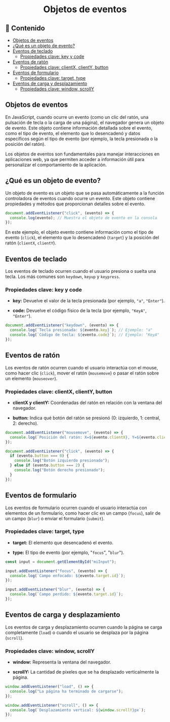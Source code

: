 <h1 align="center">Objetos de eventos</h1>

<h2>📑 Contenido</h2>

- [Objetos de eventos](#objetos-de-eventos)
- [¿Qué es un objeto de evento?](#qué-es-un-objeto-de-evento)
- [Eventos de teclado](#eventos-de-teclado)
  - [Propiedades clave: key y code](#propiedades-clave-key-y-code)
- [Eventos de ratón](#eventos-de-ratón)
  - [Propiedades clave: clientX, clientY, button](#propiedades-clave-clientx-clienty-button)
- [Eventos de formulario](#eventos-de-formulario)
  - [Propiedades clave: target, type](#propiedades-clave-target-type)
- [Eventos de carga y desplazamiento](#eventos-de-carga-y-desplazamiento)
  - [Propiedades clave: window, scrollY](#propiedades-clave-window-scrolly)

## Objetos de eventos

En JavaScript, cuando ocurre un evento (como un clic del ratón, una pulsación de tecla o la carga de una página), el navegador genera un objeto de evento. Este objeto contiene información detallada sobre el evento, como el tipo de evento, el elemento que lo desencadenó y datos específicos según el tipo de evento (por ejemplo, la tecla presionada o la posición del ratón).

Los objetos de eventos son fundamentales para manejar interacciones en aplicaciones web, ya que permiten acceder a información útil para personalizar el comportamiento de la aplicación.

## ¿Qué es un objeto de evento?

Un objeto de evento es un objeto que se pasa automáticamente a la función controladora de eventos cuando ocurre un evento. Este objeto contiene propiedades y métodos que proporcionan detalles sobre el evento.

```javascript
document.addEventListener("click", (evento) => {
  console.log(evento); // Muestra el objeto de evento en la consola
});
```

En este ejemplo, el objeto evento contiene información como el tipo de evento (`click`), el elemento que lo desencadenó (`target`) y la posición del ratón (`clientX`, `clientY`).

## Eventos de teclado

Los eventos de teclado ocurren cuando el usuario presiona o suelta una tecla. Los más comunes son `keydown`, `keyup` y `keypress`.

### Propiedades clave: key y code

- **key:** Devuelve el valor de la tecla presionada (por ejemplo, `"a"`, `"Enter"`).

- **code:** Devuelve el código físico de la tecla (por ejemplo, `"KeyA"`, `"Enter"`).

```javascript
document.addEventListener("keydown", (evento) => {
  console.log(`Tecla presionada: ${evento.key}`); // Ejemplo: "a"
  console.log(`Código de tecla: ${evento.code}`); // Ejemplo: "KeyA"
});
```

## Eventos de ratón

Los eventos de ratón ocurren cuando el usuario interactúa con el mouse, como hacer clic (`click`), mover el ratón (`mousemove`) o pasar el ratón sobre un elemento (`mouseover`).

### Propiedades clave: clientX, clientY, button

- **clientX y clientY:** Coordenadas del ratón en relación con la ventana del navegador.

- **button:** Indica qué botón del ratón se presionó (0: izquierdo, 1: central, 2: derecho).

```javascript
document.addEventListener("mousemove", (evento) => {
  console.log(`Posición del ratón: X=${evento.clientX}, Y=${evento.clientY}`);
});

document.addEventListener("click", (evento) => {
  if (evento.button === 0) {
    console.log("Botón izquierdo presionado");
  } else if (evento.button === 2) {
    console.log("Botón derecho presionado");
  }
});
```

## Eventos de formulario

Los eventos de formulario ocurren cuando el usuario interactúa con elementos de un formulario, como hacer clic en un campo (`focus`), salir de un campo (`blur`) o enviar el formulario (`submit`).

### Propiedades clave: target, type

- **target:** El elemento que desencadenó el evento.

- **type:** El tipo de evento (por ejemplo, "`focus`", "`blur`").

```javascript
const input = document.getElementById("miInput");

input.addEventListener("focus", (evento) => {
  console.log(`Campo enfocado: ${evento.target.id}`);
});

input.addEventListener("blur", (evento) => {
  console.log(`Campo perdido: ${evento.target.id}`);
});
```

## Eventos de carga y desplazamiento

Los eventos de carga y desplazamiento ocurren cuando la página se carga completamente (`load`) o cuando el usuario se desplaza por la página (`scroll`).

### Propiedades clave: window, scrollY

- **window:** Representa la ventana del navegador.

- **scrollY:** La cantidad de píxeles que se ha desplazado verticalmente la página.

```javascript
window.addEventListener("load", () => {
  console.log("La página ha terminado de cargarse");
});

window.addEventListener("scroll", () => {
  console.log(`Desplazamiento vertical: ${window.scrollY}px`);
});
```
